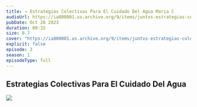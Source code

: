 ```yaml
---
title: → Estrategias Colectivas Para El Cuidado Del Agua Maria C
audioUrl: https://ia800801.us.archive.org/9/items/juntxs-estrategias-colectivas-para-el-cuidado-del-agua-maria-c/Juntxs%3A%20Estrategias%20Colectivas%20Para%20%20El%20Cuidado%20Del%20Agua%20-%20Maria%20C.mp3
pubDate: Oct 26 2023
duration: 00:32
size: 0.7
cover: "https://ia800801.us.archive.org/9/items/juntxs-estrategias-colectivas-para-el-cuidado-del-agua-maria-c/mariac.jpg"
explicit: false
episode: 3
season: 1
episodeType: full
---
```



## Estrategias Colectivas Para El Cuidado Del Agua

![](https://ia800801.us.archive.org/9/items/juntxs-estrategias-colectivas-para-el-cuidado-del-agua-maria-c/mariac.jpg)
